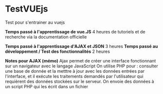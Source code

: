 # TestVUEjs
Test pour s'entrainer au vuejs

**Temps passé à l'apprentissage de vue.JS**
4 heures de tutoriels et de recherche via la documentation officielle

**Temps passé à l'apprentissage d'AJAX et JSON**
3 heures
**Temps passé au développement / Test des fonctionnalités**
2 heures

**Notes pour AJAX (mémo)**
Ajax permet de créer une interface fonctionnant sur un navigateur avec le langage JavaScript
On utilise PHP pour : consulter une base de donnée et la metttre à jour avec les données entrées par l'interface, et il exécute les traitements demandés par l'utilisateur qui requièrent des données stockées sur le serveur.
On envoie des données à un script PHP qui les écrit dans un fichier 

